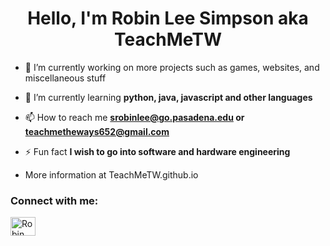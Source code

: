 <h1 align="center">Hello, I'm Robin Lee Simpson aka TeachMeTW</h1>

- 🔭 I’m currently working on more projects such as games, websites, and miscellaneous stuff 
- 🌱 I’m currently learning **python, java, javascript and other languages**
- 📫 How to reach me **srobinlee@go.pasadena.edu or teachmetheways652@gmail.com**

- ⚡ Fun fact **I wish to go into software and hardware engineering**
- More information at TeachMeTW.github.io

<h3 align="left">Connect with me:</h3>
<p align="left">

<a href="https://www.linkedin.com/in/robin-simpson-00620520b/Robin Lee Simpson" target="blank"><img align="center" src="https://raw.githubusercontent.com/rahuldkjain/github-profile-readme-generator/master/src/images/icons/Social/linked-in-alt.svg" alt="Robin Lee Simpson" height="30" width="40" /></a>
</p>



